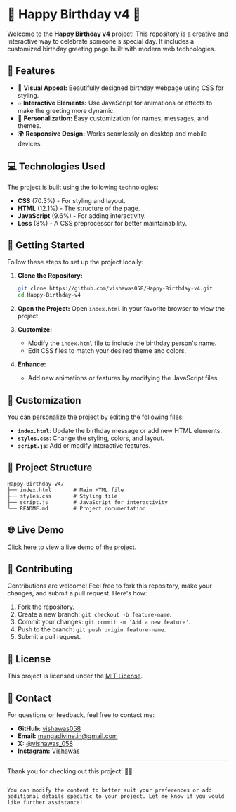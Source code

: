 
# 🎉 Happy Birthday v4 🎂

Welcome to the **Happy Birthday v4** project! This repository is a creative and interactive way to celebrate someone's special day. It includes a customized birthday greeting page built with modern web technologies.

## 🌟 Features

- 🎈 **Visual Appeal:** Beautifully designed birthday webpage using CSS for styling.
- 🎶 **Interactive Elements:** Use JavaScript for animations or effects to make the greeting more dynamic.
- 📜 **Personalization:** Easy customization for names, messages, and themes.
- 🌍 **Responsive Design:** Works seamlessly on desktop and mobile devices.

## 💻 Technologies Used

The project is built using the following technologies:
- **CSS** (70.3%) - For styling and layout.
- **HTML** (12.1%) - The structure of the page.
- **JavaScript** (9.6%) - For adding interactivity.
- **Less** (8%) - A CSS preprocessor for better maintainability.

## 🚀 Getting Started

Follow these steps to set up the project locally:

1. **Clone the Repository:**
   ```bash
   git clone https://github.com/vishawas058/Happy-Birthday-v4.git
   cd Happy-Birthday-v4
   ```

2. **Open the Project:**
   Open `index.html` in your favorite browser to view the project.

3. **Customize:**
   - Modify the `index.html` file to include the birthday person's name.
   - Edit CSS files to match your desired theme and colors.

4. **Enhance:**
   - Add new animations or features by modifying the JavaScript files.

## 🎨 Customization

You can personalize the project by editing the following files:
- **`index.html`**: Update the birthday message or add new HTML elements.
- **`styles.css`**: Change the styling, colors, and layout.
- **`script.js`**: Add or modify interactive features.

## 📂 Project Structure

```
Happy-Birthday-v4/
├── index.html       # Main HTML file
├── styles.css       # Styling file
├── script.js        # JavaScript for interactivity
└── README.md        # Project documentation
```

## 🌐 Live Demo

[Click here](https://vishawas058.github.io/Happy-Birthday-v4/) to view a live demo of the project.

## 🤝 Contributing

Contributions are welcome! Feel free to fork this repository, make your changes, and submit a pull request. Here's how:
1. Fork the repository.
2. Create a new branch: `git checkout -b feature-name`.
3. Commit your changes: `git commit -m 'Add a new feature'`.
4. Push to the branch: `git push origin feature-name`.
5. Submit a pull request.

## 📄 License

This project is licensed under the [MIT License](LICENSE).

## 📧 Contact

For questions or feedback, feel free to contact me:
- **GitHub:** [vishawas058](https://github.com/vishawas058)
- **Email:** mangadivine.in@gmail.com
- **X:** [@vishawas_058](https://twitter.com/vishawas_058)
- **Instagram:** [Vishawas](https://instagram.com/in/vishawas_.058)

---

Thank you for checking out this project! 🎂✨
```

You can modify the content to better suit your preferences or add additional details specific to your project. Let me know if you would like further assistance!
